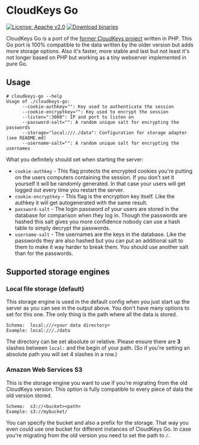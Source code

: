 # CloudKeys Go

[![License: Apache v2.0](https://badge.luzifer.io/v1/badge?color=5d79b5&title=license&text=Apache+v2.0)](http://www.apache.org/licenses/LICENSE-2.0) [![Download binaries](https://badge.luzifer.io/v1/badge?color=5d79b5&title=Download&text=on+GoBuilder.me)](https://gobuilder.me/github.com/Luzifer/cloudkeys-go)

CloudKeys Go is a port of the [former CloudKeys project](https://github.com/awesomecoders/cloudkeys) written in PHP. This Go port is 100% compatible to the data written by the older version but adds more storage options. Also it's faster, more stable and last but not least it's not longer based on PHP but working as a tiny webserver implemented in pure Go.

## Usage

```
# cloudkeys-go --help
Usage of ./cloudkeys-go:
      --cookie-authkey="": Key used to authenticate the session
      --cookie-encryptkey="": Key used to encrypt the session
      --listen=":3000": IP and port to listen on
      --password-salt="": A random unique salt for encrypting the passwords
      --storage="local:///./data": Configuration for storage adapter (see README.md)
      --username-salt="": A random unique salt for encrypting the usernames
```

What you definitely should set when starting the server:

- `cookie-authkey` - This flag protects the encrypted cookies you're putting on the users computers containing the session. If you don't set it yourself it will be randomly generated. In that case your users will get logged out every time you restart the server.
- `cookie-encryptkey` - This flag is the encryption key itself. Like the authkey it will get autogenerated with the same result.
- `password-salt` - The login password of your users are stored in the database for comparison when they log in. Though the passwords are hashed this salt gives you more confidence nobody can use a hash table to simply decrypt the passwords.
- `username-salt` - The usernames are the keys in the database. Like the passwords they are also hashed but you can put an additional salt to them to make it way harder to break them. You should use another salt than for the passwords.

## Supported storage engines

### Local file storage (default)

This storage engine is used in the default config when you just start up the server as you can see in the output above. You don't have many options to set for this one. The only thing is the path where all the data is stored.

```
Schema:  local:///<your data directory>
Example: local:///./data
```

The directory can be set absolute or relative. Please ensure there are **3** slashes between `local:` and the begin of your path. (So if you're setting an absolute path you will set 4 slashes in a row.)

### Amazon Web Services S3

This is the storage engine you want to use if you're migrating from the old CloudKeys version. This option is fully compatible to every piece of data the old version stored.

```
Schema:  s3://<bucket><path>
Example: s3://mybucket/
```

You can specify the bucket and also a prefix for the storage. That way you even could use one bucket for different instances of CloudKeys Go. In case you're migrating from the old version you need to set the path to `/`.
